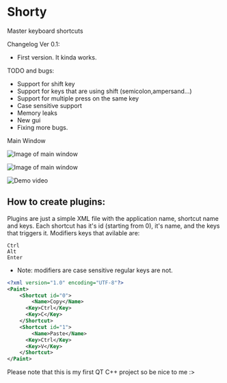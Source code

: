 Shorty
==========

Master keyboard shortcuts

Changelog Ver 0.1:
* First version. It kinda works.

TODO and bugs:
* Support for shift key
* Support for keys that are using shift (semicolon,ampersand...)
* Support for multiple press on the same key
* Case sensitive support
* Memory leaks
* New gui
* Fixing more bugs.

Main Window

![Image of main window](http://i.imgur.com/aNmQ95d.png)

![Image of main window](http://i.imgur.com/vrspncm.png)

![Demo video](http://i.imgur.com/swurqxW.gif)

## How to create plugins:

Plugins are just a simple XML file with the application name, shortcut name and keys.
Each shortcut has it's id (starting from 0), it's name, and the keys that triggers it.
Modifiers keys that avilable are:

    Ctrl
    Alt
    Enter 
    
* Note: modifiers are case sensitive regular keys are not.

```xml
<?xml version="1.0" encoding="UTF-8"?>
<Paint>
    <Shortcut id="0">
        <Name>Copy</Name>
      <Key>Ctrl</Key>
      <Key>C</Key>
    </Shortcut>
    <Shortcut id="1">
        <Name>Paste</Name>
      <Key>Ctrl</Key>
      <Key>V</Key>
    </Shortcut>
</Paint>
```

Please note that this is my first QT C++ project so be nice to me :>
